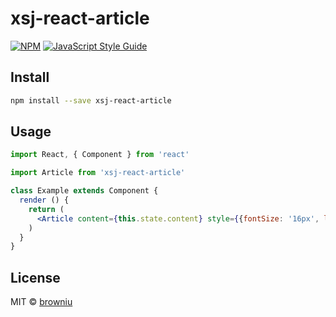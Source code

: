 # xsj-react-article

> 

[![NPM](https://img.shields.io/npm/v/xsj-react-article.svg)](https://www.npmjs.com/package/xsj-react-article) [![JavaScript Style Guide](https://img.shields.io/badge/code_style-standard-brightgreen.svg)](https://standardjs.com)

## Install

```bash
npm install --save xsj-react-article
```

## Usage

```jsx
import React, { Component } from 'react'

import Article from 'xsj-react-article'

class Example extends Component {
  render () {
    return (
      <Article content={this.state.content} style={{fontSize: '16px', lineHeight: '24px'}} />
    )
  }
}
```

## License

MIT © [browniu](https://github.com/browniu)
